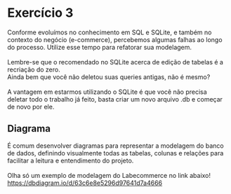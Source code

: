 # Exercício 3
Conforme evoluímos no conhecimento em SQL e SQLite, e também no contexto do negócio (e-commerce), percebemos algumas falhas ao longo do processo. Utilize esse tempo para refatorar sua modelagem.<br><br>
Lembre-se que o recomendado no SQLite acerca de edição de tabelas é a recriação do zero. <br>
Ainda bem que você não deletou suas queries antigas, não é mesmo?<br><br>
A vantagem em estarmos utilizando o SQLite é que você não precisa deletar todo o trabalho já feito, basta criar um novo arquivo .db e começar de novo por ele.

## Diagrama
É comum desenvolver diagramas para representar a modelagem do banco de dados, definindo visualmente todas as tabelas, colunas e relações para facilitar a leitura e entendimento do projeto.<br><br>
Olha só um exemplo de modelagem do Labecommerce no link abaixo!<br>
https://dbdiagram.io/d/63c6e8e5296d97641d7a4666
